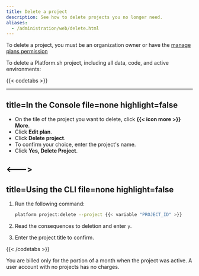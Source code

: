 ```yaml
---
title: Delete a project
description: See how to delete projects you no longer need.
aliases:
  - /administration/web/delete.html
---
```


To delete a project, you must be an organization owner or have the [manage plans permission](../administration/organizations.md#manage-your-organization-users)

To delete a Platform.sh project, including all data, code, and active environments:

{{< codetabs >}}

---
title=In the Console
file=none
highlight=false
---

- On the tile of the project you want to delete, click **{{< icon more >}} More**.
- Click **Edit plan**.
- Click **Delete project**.
- To confirm your choice, enter the project's name.
- Click **Yes, Delete Project**.

<--->
---
title=Using the CLI
file=none
highlight=false
---

1. Run the following command:

   ```bash
   platform project:delete --project {{< variable "PROJECT_ID" >}}
   ```

2. Read the consequences to deletion and enter `y`.
3. Enter the project title to confirm.

{{< /codetabs >}}

You are billed only for the portion of a month when the project was active.
A user account with no projects has no charges.
